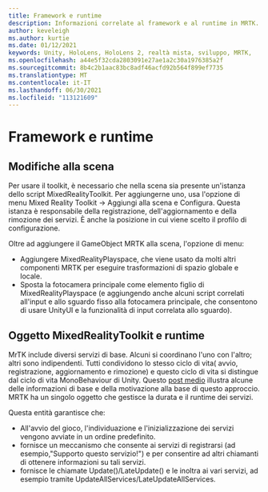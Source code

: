 ```yaml
---
title: Framework e runtime
description: Informazioni correlate al framework e al runtime in MRTK.
author: keveleigh
ms.author: kurtie
ms.date: 01/12/2021
keywords: Unity, HoloLens, HoloLens 2, realtà mista, sviluppo, MRTK,
ms.openlocfilehash: a44e5f32cda2803091e27ae1a2c30a1976385a2f
ms.sourcegitcommit: 8b4c2b1aac83bc8adf46acfd92b564f899ef7735
ms.translationtype: MT
ms.contentlocale: it-IT
ms.lasthandoff: 06/30/2021
ms.locfileid: "113121609"
---
```

# <a name="framework-and-runtime"></a>Framework e runtime

## <a name="changes-to-the-scene"></a>Modifiche alla scena

Per usare il toolkit, è necessario che nella scena sia presente un'istanza dello script MixedRealityToolkit.
Per aggiungerne uno, usa l'opzione di menu Mixed Reality Toolkit -> Aggiungi alla scena e Configura. Questa istanza è responsabile della registrazione, dell'aggiornamento e della rimozione dei servizi. È anche la posizione in cui viene scelto il profilo di configurazione.

Oltre ad aggiungere il GameObject MRTK alla scena, l'opzione di menu:

- Aggiungere MixedRealityPlayspace, che viene usato da molti altri componenti MRTK per eseguire trasformazioni di spazio globale e locale.
- Sposta la fotocamera principale come elemento figlio di MixedRealityPlayspace (e aggiungendo anche alcuni script correlati all'input e allo sguardo fisso alla fotocamera principale, che consentono di usare UnityUI e la funzionalità di input correlata allo sguardo).

## <a name="mixedrealitytoolkit-object-and-runtime"></a>Oggetto MixedRealityToolkit e runtime

MrTK include diversi servizi di base. Alcuni si coordinano l'uno con l'altro; altri sono indipendenti.
Tutti condividono lo stesso ciclo di vita( avvio, registrazione, aggiornamento e rimozione) e questo ciclo di vita si distingue dal ciclo di vita MonoBehaviour di Unity. Questo [post medio](https://medium.com/@stephen_hodgson/the-mixed-reality-framework-6fdb5c11feb2) illustra alcune delle informazioni di base e della motivazione alla base di questo approccio. MRTK ha un singolo oggetto che gestisce la durata e il runtime dei servizi.

Questa entità garantisce che:

- All'avvio del gioco, l'individuazione e l'inizializzazione dei servizi vengono avviate in un ordine predefinito.
- fornisce un meccanismo che consente ai servizi di registrarsi (ad esempio,"Supporto questo servizio!") e per consentire ad altri chiamanti di ottenere informazioni su tali servizi.
- fornisce le chiamate Update()/LateUpdate() e le inoltra ai vari servizi, ad esempio tramite UpdateAllServices/LateUpdateAllServices.
